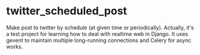 twitter_scheduled_post
======================

Make post to twitter by schedule (at given time or periodically).
Actually, it's a test project for learning how to deal with realtime web in Django. 
It uses gevent to maintain multiple long-running connections and Celery for async works.